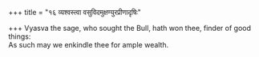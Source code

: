 +++
title = "१६ व्यश्वस्त्वा वसुविदमुक्षण्युरप्रीणादृषिः"

+++
Vyasva the sage, who sought the Bull, hath won thee, finder of good things:  
     As such may we enkindle thee for ample wealth.